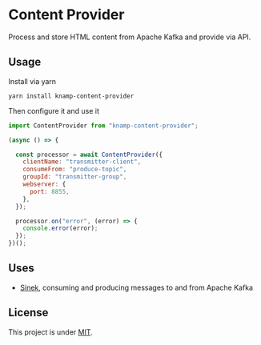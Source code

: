 # Content Provider

Process and store HTML content from Apache Kafka and provide via API.

## Usage

Install via yarn

    yarn install knamp-content-provider

Then configure it and use it

```javascript
import ContentProvider from "knamp-content-provider";

(async () => {

  const processor = await ContentProvider({
    clientName: "transmitter-client",
    consumeFrom: "produce-topic",
    groupId: "transmitter-group",
    webserver: {
      port: 8855,
    },
  });

  processor.on("error", (error) => {
    console.error(error);
  });
})();
```

## Uses

* [Sinek](https://github.com/nodefluent/node-sinek), consuming and producing messages to and from Apache Kafka

## License

This project is under [MIT](./LICENSE).